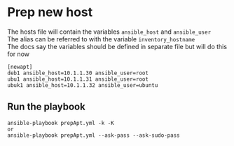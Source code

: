 # Prep new host

The hosts file will contain the variables `ansible_host` and `ansible_user`  
The alias can be referred to with the variable `inventory_hostname`  
The docs say the variables should be defined in separate file but will do this for now

    [newapt]
    deb1 ansible_host=10.1.1.30 ansible_user=root
    ubu1 ansible_host=10.1.1.31 ansible_user=root
    ubuk1 ansible_host=10.1.1.32 ansible_user=ubuntu

## Run the playbook

    ansible-playbook prepApt.yml -k -K
    or
    ansible-playbook prepApt.yml --ask-pass --ask-sudo-pass


